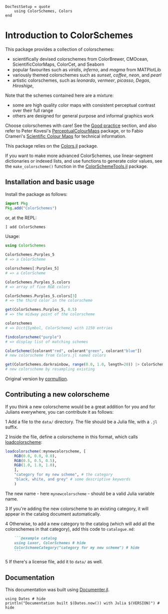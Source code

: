 ```@meta
DocTestSetup = quote
    using ColorSchemes, Colors
end
```

# Introduction to ColorSchemes
This package provides a collection of colorschemes:

- scientifically devised colorschemes from ColorBrewer, CMOcean, ScientificColorMaps, ColorCet, and Seaborn
- popular favourites such as _viridis_, _inferno_, and _magma_ from MATPlotLib
- variously themed colorschemes such as _sunset_, _coffee_, _neon_, and _pearl_
- artistic colorschemes, such as _leonardo_, _vermeer_, _picasso_, _Degas_, _Hiroshige_,  

Note that the schemes contained here are a mixture:

- some are high quality color maps with consistent perceptual contrast over their full range
- others are designed for general purpose and informal graphics work

Choose colorschemes with care! See the [Good practice](@ref) section, and also refer to Peter Kovesi's [PerceptualColourMaps](https://github.com/peterkovesi/PerceptualColourMaps.jl) package, or to Fabio Crameri's [Scientific Colour Maps](http://www.fabiocrameri.ch/colourmaps.php) for technical information.

This package relies on the [Colors.jl](https://github.com/JuliaGraphics/Colors.jl) package.

If you want to make more advanced ColorSchemes, use linear-segment dictionaries or indexed lists, and use functions to generate color values, see the `make_colorscheme()` function in the [ColorSchemeTools.jl](https://github.com/JuliaGraphics/ColorSchemeTools.jl) package.

## Installation and basic usage

Install the package as follows:

```julia
import Pkg
Pkg.add("ColorSchemes")
```

or, at the REPL:

```julia
] add ColorSchemes
```

Usage:

```julia
using ColorSchemes

ColorSchemes.Purples_5 
# => a ColorScheme 

colorschemes[:Purples_5]
# => a ColorScheme 

ColorSchemes.Purples_5.colors
# => array of five RGB colors

ColorSchemes.Purples_5.colors[3]
# => the third color in the colorscheme

get(ColorSchemes.Purples_5, 0.5)
# => the midway point of the colorscheme 

colorschemes
# => Dict{Symbol, ColorScheme} with 1150 entries

findcolorscheme("purple")
# => display list of matching schemes

ColorScheme([colorant"red", colorant"green", colorant"blue"])
# new colorscheme from Colors.jl named colors

get(ColorSchemes.darkrainbow, range(0.0, 1.0, length=20)) |> ColorScheme
# new colorscheme by resampling existing
```

Original version by [cormullion](https://github.com/cormullion).

## Contributing a new colorscheme

If you think a new colorscheme would be a great addition for you and for Julians everywhere, you can contribute it as follows:

1 Add a file to the `data/` directory. The file should be a Julia file, with a `.jl` suffix.

2 Inside the file, define a colorscheme in this format, which calls [loadcolorscheme](@ref):

```julia
loadcolorscheme(:mynewcolorscheme, [
    RGB(0.0, 0.0, 0.0),
    RGB(0.5, 0.5, 0.5),
    RGB(1.0, 1.0, 1.0),
    ], 
    "category for my new scheme", # the category
    "black, white, and grey" # some descriptive keywords
    )
```

The new name - here `mynewcolorscheme` - should be a valid Julia variable name.

3 If you're adding the new colorscheme to an existing category, it will appear in the catalog document automatically.

4 Otherwise, to add a new category to the catalog (which will add all the colorschemes in that category), add this code to `catalogue.md`:

```markdown
    ```@example catalog
    using Luxor, ColorSchemes # hide
    ColorSchemeCategory("category for my new scheme") # hide
    ```
```

5 If there's a license file, add it to `data/` as well.

## Documentation

This documentation was built using [Documenter.jl](https://github.com/JuliaDocs).

```@example
using Dates # hide
println("Documentation built $(Dates.now()) with Julia $(VERSION)") # hide
```
